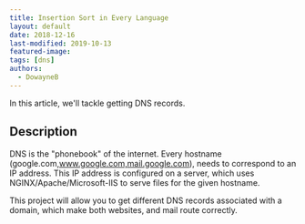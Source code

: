 ```yaml
---
title: Insertion Sort in Every Language 
layout: default
date: 2018-12-16
last-modified: 2019-10-13
featured-image:
tags: [dns]
authors:
  - DowayneB
---
```


In this article, we'll tackle getting DNS records.

## Description

DNS is the "phonebook" of the internet. Every hostname (google.com,www.google.com,mail.google.com), needs to correspond to an IP address.
This IP address is configured on a server, which uses NGINX/Apache/Microsoft-IIS to serve files for the given hostname.

This project will allow you to get different DNS records associated with a domain, which make both websites, and mail route correctly.